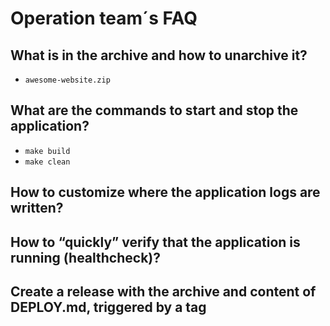 # Operation team´s FAQ

## What is in the archive and how to unarchive it?

- `awesome-website.zip`

## What are the commands to start and stop the application?

- `make build`
- `make clean`

## How to customize where the application logs are written?

## How to “quickly” verify that the application is running (healthcheck)?

## Create a release with the archive and content of DEPLOY.md, triggered by a tag

